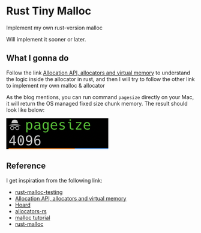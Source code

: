 # Rust Tiny Malloc

Implement my own rust-version malloc

Will implement it sooner or later.

## What I gonna do
Follow the link [Allocation API, allocators and virtual memory](https://notes.iveselov.info/programming/allocation-api-and-allocators) to understand the logic inside the allocator in rust,
and then I will try to follow the other link to implement my own malloc & allocator

As the blog mentions, you can run command `pagesize` directly on your Mac, it will return the OS managed fixed size chunk memory. The result should look like below:

![mac_pagesize](./images/mac_pagesize.png)

## Reference
I get inspiration from the following link:

- [rust-malloc-testing](https://github.com/phodal-archive/rust-malloc-testing)
- [Allocation API, allocators and virtual memory](https://notes.iveselov.info/programming/allocation-api-and-allocators)
- [Hoard](https://github.com/emeryberger/Hoard)
- [allocators-rs](https://github.com/ezrosent/allocators-rs)
- [malloc tutorial](https://github.com/danluu/malloc-tutorial)
- [rust-malloc](https://github.com/huonw/rust-malloc)